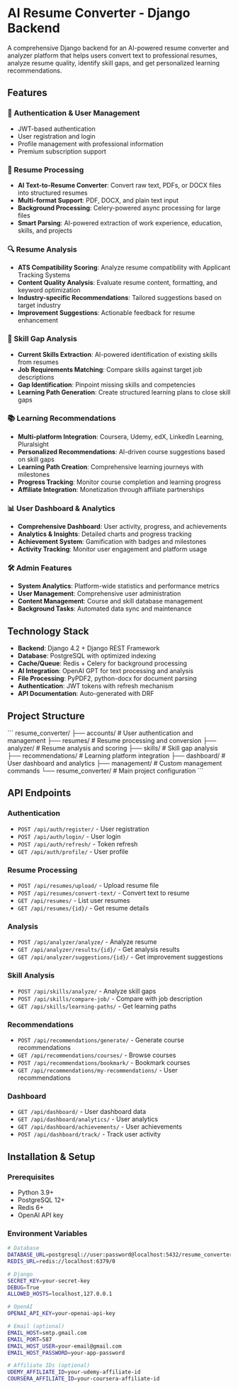 # AI Resume Converter - Django Backend

A comprehensive Django backend for an AI-powered resume converter and analyzer platform that helps users convert text to professional resumes, analyze resume quality, identify skill gaps, and get personalized learning recommendations.

## Features

### 🔐 Authentication & User Management
- JWT-based authentication
- User registration and login
- Profile management with professional information
- Premium subscription support

### 📄 Resume Processing
- **AI Text-to-Resume Converter**: Convert raw text, PDFs, or DOCX files into structured resumes
- **Multi-format Support**: PDF, DOCX, and plain text input
- **Background Processing**: Celery-powered async processing for large files
- **Smart Parsing**: AI-powered extraction of work experience, education, skills, and projects

### 🔍 Resume Analysis
- **ATS Compatibility Scoring**: Analyze resume compatibility with Applicant Tracking Systems
- **Content Quality Analysis**: Evaluate resume content, formatting, and keyword optimization
- **Industry-specific Recommendations**: Tailored suggestions based on target industry
- **Improvement Suggestions**: Actionable feedback for resume enhancement

### 🎯 Skill Gap Analysis
- **Current Skills Extraction**: AI-powered identification of existing skills from resumes
- **Job Requirements Matching**: Compare skills against target job descriptions
- **Gap Identification**: Pinpoint missing skills and competencies
- **Learning Path Generation**: Create structured learning plans to close skill gaps

### 📚 Learning Recommendations
- **Multi-platform Integration**: Coursera, Udemy, edX, LinkedIn Learning, Pluralsight
- **Personalized Recommendations**: AI-driven course suggestions based on skill gaps
- **Learning Path Creation**: Comprehensive learning journeys with milestones
- **Progress Tracking**: Monitor course completion and learning progress
- **Affiliate Integration**: Monetization through affiliate partnerships

### 📊 User Dashboard & Analytics
- **Comprehensive Dashboard**: User activity, progress, and achievements
- **Analytics & Insights**: Detailed charts and progress tracking
- **Achievement System**: Gamification with badges and milestones
- **Activity Tracking**: Monitor user engagement and platform usage

### 🛠 Admin Features
- **System Analytics**: Platform-wide statistics and performance metrics
- **User Management**: Comprehensive user administration
- **Content Management**: Course and skill database management
- **Background Tasks**: Automated data sync and maintenance

## Technology Stack

- **Backend**: Django 4.2 + Django REST Framework
- **Database**: PostgreSQL with optimized indexing
- **Cache/Queue**: Redis + Celery for background processing
- **AI Integration**: OpenAI GPT for text processing and analysis
- **File Processing**: PyPDF2, python-docx for document parsing
- **Authentication**: JWT tokens with refresh mechanism
- **API Documentation**: Auto-generated with DRF

## Project Structure

\`\`\`
resume_converter/
├── accounts/           # User authentication and management
├── resumes/           # Resume processing and conversion
├── analyzer/          # Resume analysis and scoring
├── skills/            # Skill gap analysis
├── recommendations/   # Learning platform integration
├── dashboard/         # User dashboard and analytics
├── management/        # Custom management commands
└── resume_converter/  # Main project configuration
\`\`\`

## API Endpoints

### Authentication
- `POST /api/auth/register/` - User registration
- `POST /api/auth/login/` - User login
- `POST /api/auth/refresh/` - Token refresh
- `GET /api/auth/profile/` - User profile

### Resume Processing
- `POST /api/resumes/upload/` - Upload resume file
- `POST /api/resumes/convert-text/` - Convert text to resume
- `GET /api/resumes/` - List user resumes
- `GET /api/resumes/{id}/` - Get resume details

### Analysis
- `POST /api/analyzer/analyze/` - Analyze resume
- `GET /api/analyzer/results/{id}/` - Get analysis results
- `GET /api/analyzer/suggestions/{id}/` - Get improvement suggestions

### Skill Analysis
- `POST /api/skills/analyze/` - Analyze skill gaps
- `POST /api/skills/compare-job/` - Compare with job description
- `GET /api/skills/learning-paths/` - Get learning paths

### Recommendations
- `POST /api/recommendations/generate/` - Generate course recommendations
- `GET /api/recommendations/courses/` - Browse courses
- `POST /api/recommendations/bookmark/` - Bookmark courses
- `GET /api/recommendations/my-recommendations/` - User recommendations

### Dashboard
- `GET /api/dashboard/` - User dashboard data
- `GET /api/dashboard/analytics/` - User analytics
- `GET /api/dashboard/achievements/` - User achievements
- `POST /api/dashboard/track/` - Track user activity

## Installation & Setup

### Prerequisites
- Python 3.9+
- PostgreSQL 12+
- Redis 6+
- OpenAI API key

### Environment Variables
```bash
# Database
DATABASE_URL=postgresql://user:password@localhost:5432/resume_converter
REDIS_URL=redis://localhost:6379/0

# Django
SECRET_KEY=your-secret-key
DEBUG=True
ALLOWED_HOSTS=localhost,127.0.0.1

# OpenAI
OPENAI_API_KEY=your-openai-api-key

# Email (optional)
EMAIL_HOST=smtp.gmail.com
EMAIL_PORT=587
EMAIL_HOST_USER=your-email@gmail.com
EMAIL_HOST_PASSWORD=your-app-password

# Affiliate IDs (optional)
UDEMY_AFFILIATE_ID=your-udemy-affiliate-id
COURSERA_AFFILIATE_ID=your-coursera-affiliate-id
